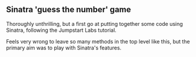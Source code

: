 ## Sinatra 'guess the number' game

Thoroughly unthrilling, but a first go at putting together some code using Sinatra, following the Jumpstart Labs tutorial. 

Feels very wrong to leave so many methods in the top level like this, but the primary aim was to play with Sinatra's features.  